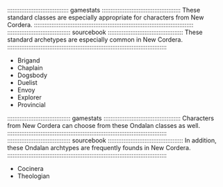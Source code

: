 ::::::::::::::::::::::::::::::::::: gamestats :::::::::::::::::::::::::::::::::::::::::::::
These standard classes are especially appropriate for characters from New Cordera.
:::::::::::::::::::::::::::::::::::::::::::::::::::::::::::::::::::::::::::::::::::::::::::
:::::::::::::::::::::::::::::::::::: sourcebook :::::::::::::::::::::::::::::::::::::::::::
These standard archetypes are especially common in New Cordera.
:::::::::::::::::::::::::::::::::::::::::::::::::::::::::::::::::::::::::::::::::::::::::::

  - Brigand
  - Chaplain
  - Dogsbody
  - Duelist
  - Envoy
  - Explorer
  - Provincial

:::::::::::::::::::::::::::::::::::: gamestats ::::::::::::::::::::::::::::::::::::::::::::
Characters from New Cordera can choose from these Ondalan classes as well.
:::::::::::::::::::::::::::::::::::::::::::::::::::::::::::::::::::::::::::::::::::::::::::
:::::::::::::::::::::::::::::::::::: sourcebook :::::::::::::::::::::::::::::::::::::::::::
In addition, these Ondalan archtypes are frequently founds in New Cordera.
:::::::::::::::::::::::::::::::::::::::::::::::::::::::::::::::::::::::::::::::::::::::::::

  - Cocinera
  - Theologian


